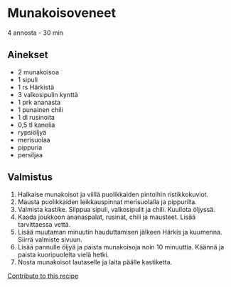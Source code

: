 # Munakoisoveneet
4 annosta - 30 min

## Ainekset
- 2 munakoisoa
- 1 sipuli
- 1 rs Härkistä
- 3 valkosipulin kynttä
- 1 prk ananasta
- 1 punainen chili
- 1 dl rusinoita
- 0,5 tl kanelia
- rypsiöljyä
- merisuolaa
- pippuria
- persiljaa

## Valmistus
1. Halkaise munakoisot ja viillä puolikkaiden pintoihin ristikkokuviot.
2. Mausta puolikkaiden leikkauspinnat merisuolalla ja pippurilla.
3. Valmista kastike. Silppua sipuli, valkosipulit ja chili. Kuullota öljyssä.
4. Kaada joukkoon ananaspalat, rusinat, chili ja mausteet. Lisää tarvittaessa vettä.
5. Lisää muutaman minuutin hauduttamisen jälkeen Härkis ja kuumenna. Siirrä valmiste sivuun.
6. Lisää pannulle öljyä ja paista munakoisoja noin 10 minuuttia. Käännä ja paista kuoripuolelta vielä hetki.
7. Nosta munakoisot lautaselle ja laita päälle kastiketta.


[Contribute to this recipe](https://github.com/sjaks/cookbook/edit/master/recipe/recipe/munakoisoveneet.md)